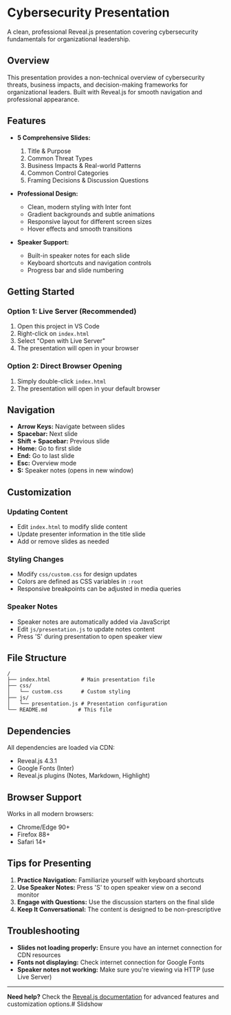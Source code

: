 # Cybersecurity Presentation

A clean, professional Reveal.js presentation covering cybersecurity fundamentals for organizational leadership.

## Overview

This presentation provides a non-technical overview of cybersecurity threats, business impacts, and decision-making frameworks for organizational leaders. Built with Reveal.js for smooth navigation and professional appearance.

## Features

- **5 Comprehensive Slides:**
  1. Title & Purpose
  2. Common Threat Types
  3. Business Impacts & Real-world Patterns
  4. Common Control Categories
  5. Framing Decisions & Discussion Questions

- **Professional Design:**
  - Clean, modern styling with Inter font
  - Gradient backgrounds and subtle animations
  - Responsive layout for different screen sizes
  - Hover effects and smooth transitions

- **Speaker Support:**
  - Built-in speaker notes for each slide
  - Keyboard shortcuts and navigation controls
  - Progress bar and slide numbering

## Getting Started

### Option 1: Live Server (Recommended)
1. Open this project in VS Code
2. Right-click on `index.html`
3. Select "Open with Live Server"
4. The presentation will open in your browser

### Option 2: Direct Browser Opening
1. Simply double-click `index.html`
2. The presentation will open in your default browser

## Navigation

- **Arrow Keys:** Navigate between slides
- **Spacebar:** Next slide
- **Shift + Spacebar:** Previous slide
- **Home:** Go to first slide
- **End:** Go to last slide
- **Esc:** Overview mode
- **S:** Speaker notes (opens in new window)

## Customization

### Updating Content
- Edit `index.html` to modify slide content
- Update presenter information in the title slide
- Add or remove slides as needed

### Styling Changes
- Modify `css/custom.css` for design updates
- Colors are defined as CSS variables in `:root`
- Responsive breakpoints can be adjusted in media queries

### Speaker Notes
- Speaker notes are automatically added via JavaScript
- Edit `js/presentation.js` to update notes content
- Press 'S' during presentation to open speaker view

## File Structure

```
/
├── index.html          # Main presentation file
├── css/
│   └── custom.css      # Custom styling
├── js/
│   └── presentation.js # Presentation configuration
└── README.md          # This file
```

## Dependencies

All dependencies are loaded via CDN:
- Reveal.js 4.3.1
- Google Fonts (Inter)
- Reveal.js plugins (Notes, Markdown, Highlight)

## Browser Support

Works in all modern browsers:
- Chrome/Edge 90+
- Firefox 88+
- Safari 14+

## Tips for Presenting

1. **Practice Navigation:** Familiarize yourself with keyboard shortcuts
2. **Use Speaker Notes:** Press 'S' to open speaker view on a second monitor
3. **Engage with Questions:** Use the discussion starters on the final slide
4. **Keep It Conversational:** The content is designed to be non-prescriptive

## Troubleshooting

- **Slides not loading properly:** Ensure you have an internet connection for CDN resources
- **Fonts not displaying:** Check internet connection for Google Fonts
- **Speaker notes not working:** Make sure you're viewing via HTTP (use Live Server)

---

**Need help?** Check the [Reveal.js documentation](https://revealjs.com/) for advanced features and customization options.# Slidshow

